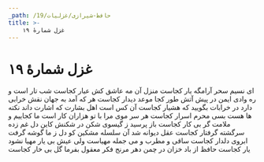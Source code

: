 ```yaml
---
_path: /حافظ-شیرازی/غزلیات/19
title: >-
    غزل شمارهٔ ۱۹
---
```

# غزل شمارهٔ ۱۹

ای نسیم سحر آرامگه یار کجاست
منزل آن مه عاشق کش عیار کجاست
شب تار است و ره وادی ایمن در پیش
آتش طور کجا موعد دیدار کجاست
هر که آمد به جهان نقش خرابی دارد
در خرابات بگویید که هشیار کجاست
آن کس است اهل بشارت که اشارت داند
نکته ها هست بسی محرم اسرار کجاست
هر سر موی مرا با تو هزاران کار است
ما کجاییم و ملامت گر بی کار کجاست
باز پرسید ز گیسوی شکن در شکنش
کاین دل غم زده سرگشته گرفتار کجاست
عقل دیوانه شد آن سلسله مشکین کو
دل ز ما گوشه گرفت ابروی دلدار کجاست
ساقی و مطرب و می جمله مهیاست ولی
عیش بی یار مهیا نشود یار کجاست
حافظ از باد خزان در چمن دهر مرنج
فکر معقول بفرما گل بی خار کجاست
